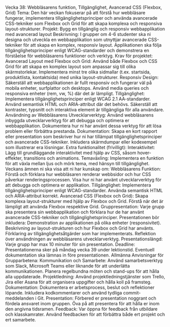 Vecka 38: Webbläsarens funktion, Tillgänglighet, Avancerad CSS (Flexbox, Grid)
Tema:
Den här veckan fokuserar på att förstå hur webbläsare fungerar, implementera tillgänglighetsprinciper och använda avancerade CSS-tekniker som Flexbox och Grid för att skapa komplexa och responsiva layout-strukturer.
Projekt:
Bygg en tillgänglig och responsiv webbapplikation med avancerad layout
Beskrivning:
I grupper om 4-6 studenter ska ni designa och utveckla en webbapplikation som utnyttjar avancerade CSS-tekniker för att skapa en komplex, responsiv layout. Applikationen ska följa tillgänglighetsprinciper enligt WCAG-standarder och demonstrera en förståelse för webbläsarens funktioner och verktyg.
Krav för projektet:
Avancerad Layout med Flexbox och Grid:
Använd både Flexbox och CSS Grid för att skapa en komplex layout som anpassar sig till olika skärmstorlekar.
Implementera minst tre olika sidmallar (t.ex. startsida, produktlista, kontaktsida) med unika layout-strukturer.
Responsiv Design:
Säkerställ att webbapplikationen är fullt responsiv och fungerar väl på mobila enheter, surfplattor och desktops.
Använd media queries och responsiva enheter (rem, vw, %) där det är lämpligt.
Tillgänglighet:
Implementera tillgänglighetsprinciper enligt WCAG 2.1 AA-standarder.
Använd semantisk HTML och ARIA-attribut där det behövs.
Säkerställ att kontraster, typsnitt och interaktiva element är tillgängliga för alla användare.
Användning av Webbläsarens Utvecklarverktyg:
Använd webbläsarens inbyggda utvecklarverktyg för att debugga och optimera er webbapplikation.
Dokumentera hur ni har använt dessa verktyg för att lösa problem eller förbättra prestanda.
Dokumentation:
Skapa en kort rapport eller presentation som beskriver hur ni har tillämpat tillgänglighetsprinciper och avancerade CSS-tekniker.
Inkludera skärmdumpar eller kodexempel som illustrerar era lösningar.
Extra funktionalitet (frivilligt):
Interaktivitet:
Lägg till grundläggande interaktivitet med hjälp av CSS, såsom hover-effekter, transitions och animations.
Temaväxling:
Implementera en funktion för att växla mellan ljus och mörk tema, med hänsyn till tillgänglighet.
Veckans ämnen ni ska visa att ni har kunskap om:
Webbläsarens Funktion:
Förstå och förklara hur webbläsaren renderar webbsidor och hur CSS påverkar renderingsprocessen.
Visa hur ni har använt utvecklarverktyg för att debugga och optimera er applikation.
Tillgänglighet:
Implementera tillgänglighetsprinciper enligt WCAG-standarder.
Använda semantisk HTML och ARIA-attribut korrekt.
Avancerad CSS (Flexbox och Grid):
Skapa komplexa layout-strukturer med hjälp av Flexbox och Grid.
Förstå när det är lämpligt att använda Flexbox respektive Grid.
Gruppresentation:
Varje grupp ska presentera sin webbapplikation och förklara hur de har använt avancerade CSS-tekniker och tillgänglighetsprinciper.
Presentationen bör inkludera:
Demonstration av applikationen på olika enheter (responsivitet).
Beskrivning av layout-strukturen och hur Flexbox och Grid har använts.
Förklaring av tillgänglighetsåtgärder som har implementerats.
Reflektion över användningen av webbläsarens utvecklarverktyg.
Presentationslängd: Varje grupp har max 10 minuter för sin presentation.
Deadline:
Presentationerna sker på måndag vecka 39 under lektionstid.
Eventuell dokumentation ska lämnas in före presentationen.
Allmänna Anvisningar för Grupparbetena:
Kommunikation och Samarbete:
Använd samarbetsverktyg som Slack, Microsoft Teams eller liknande för att underlätta kommunikationen.
Planera regelbundna möten och stand-ups för att hålla alla uppdaterade.
Projektledning:
Använd projektledningstjänster som Trello, Jira eller Asana för att organisera uppgifter och hålla koll på framsteg.
Dokumentation:
Dokumentera er arbetsprocess, beslut och reflektioner löpande.
Inkludera kodkommentarer och använd tydliga commit-meddelanden i Git.
Presentation:
Förbered er presentation noggrant och fördela ansvaret inom gruppen.
Öva på att presentera för att hålla er inom den angivna tidsramen.
Feedback:
Var öppna för feedback från utbildare och klasskamrater.
Använd feedbacken för att förbättra både ert projekt och ert samarbete.

